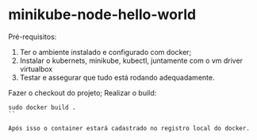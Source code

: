 # minikube-node-hello-world

Pré-requisitos:

1. Ter o ambiente instalado e configurado com docker;
2. Instalar o kubernets, minikube, kubectl, juntamente com o vm driver virtualbox
3. Testar e assegurar que tudo está rodando adequadamente.

Fazer o checkout do projeto;
Realizar o build:

```console
sudo docker build .
``

Após isso o container estará cadastrado no registro local do docker.
